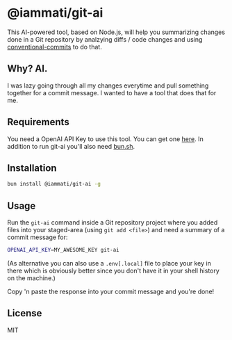# @iammati/git-ai

This AI-powered tool, based on Node.js, will help you summarizing changes done in a Git repository by analzying
diffs / code changes and using [conventional-commits](https://www.conventionalcommits.org/en/v1.0.0/) to do that.

## Why? AI.

I was lazy going through all my changes everytime and pull something together for a commit message. I wanted to have a tool that does that for me.

## Requirements

You need a OpenAI API Key to use this tool. You can get one [here](https://platform.openai.com/account/api-keys). In addition to run git-ai you'll also need [bun.sh](https://bun.sh).



## Installation

```bash
bun install @iammati/git-ai -g
```

## Usage

Run the `git-ai` command inside a Git repository project where you added files into your staged-area (using `git add <file>`) and need a summary of a commit message for:

```bash
OPENAI_API_KEY=MY_AWESOME_KEY git-ai
```

(As alternative you can also use a `.env[.local]` file to place your key in there which is obviously better since you don't have it in your shell history on the machine.)

Copy 'n paste the response into your commit message and you're done!

## License

MIT
